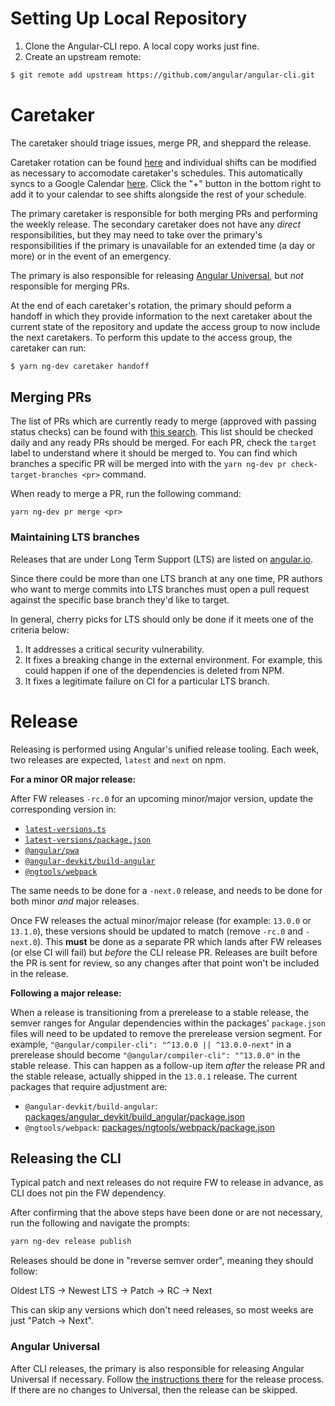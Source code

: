# Setting Up Local Repository

1. Clone the Angular-CLI repo. A local copy works just fine.
1. Create an upstream remote:

```bash
$ git remote add upstream https://github.com/angular/angular-cli.git
```

# Caretaker

The caretaker should triage issues, merge PR, and sheppard the release.

Caretaker rotation can be found
[here](https://rotations.corp.google.com/rotation/5117919353110528) and individual shifts can
be modified as necessary to accomodate caretaker's schedules. This automatically syncs to a
Google Calendar
[here](https://calendar.google.com/calendar/u/0/embed?src=c_6s96kkvd7nhink3e2gnkvfrt1g@group.calendar.google.com).
Click the "+" button in the bottom right to add it to your calendar to see shifts alongside the
rest of your schedule.

The primary caretaker is responsible for both merging PRs and performing the weekly release.
The secondary caretaker does not have any _direct_ responsibilities, but they may need to take
over the primary's responsibilities if the primary is unavailable for an extended time (a day
or more) or in the event of an emergency.

The primary is also responsible for releasing
[Angular Universal](https://github.com/angular/universal/), but _not_ responsible for merging
PRs.

At the end of each caretaker's rotation, the primary should peform a handoff in which they
provide information to the next caretaker about the current state of the repository and update
the access group to now include the next caretakers. To perform this update to the access group,
the caretaker can run:

```bash
$ yarn ng-dev caretaker handoff
```

## Merging PRs

The list of PRs which are currently ready to merge (approved with passing status checks) can
be found with [this search](https://github.com/angular/angular-cli/pulls?q=is%3Apr+is%3Aopen+label%3A%22action%3A+merge%22+-is%3Adraft).
This list should be checked daily and any ready PRs should be merged. For each PR, check the
`target` label to understand where it should be merged to. You can find which branches a specific
PR will be merged into with the `yarn ng-dev pr check-target-branches <pr>` command.

When ready to merge a PR, run the following command:

```
yarn ng-dev pr merge <pr>
```

### Maintaining LTS branches

Releases that are under Long Term Support (LTS) are listed on [angular.io](https://angular.io/guide/releases#support-policy-and-schedule).

Since there could be more than one LTS branch at any one time, PR authors who want to
merge commits into LTS branches must open a pull request against the specific base branch they'd like to target.

In general, cherry picks for LTS should only be done if it meets one of the criteria below:

1. It addresses a critical security vulnerability.
2. It fixes a breaking change in the external environment.
   For example, this could happen if one of the dependencies is deleted from NPM.
3. It fixes a legitimate failure on CI for a particular LTS branch.

# Release

Releasing is performed using Angular's unified release tooling. Each week, two releases are expected, `latest` and `next` on npm.

**For a minor OR major release:**

After FW releases `-rc.0` for an upcoming minor/major version, update the corresponding version in:

- [`latest-versions.ts`](/packages/schematics/angular/utility/latest-versions.ts#L=18)
- [`latest-versions/package.json`](/packages/schematics/angular/utility/latest-versions/package.json)
- [`@angular/pwa`](/packages/angular/pwa/package.json)
- [`@angular-devkit/build-angular`](/packages/angular_devkit/build_angular/package.json)
- [`@ngtools/webpack`](/packages/ngtools/webpack/package.json)

The same needs to be done for a `-next.0` release, and needs to be done for both minor _and_ major
releases.

Once FW releases the actual minor/major release (for example: `13.0.0` or `13.1.0`), these versions
should be updated to match (remove `-rc.0` and `-next.0`). This **must** be done as a separate PR
which lands after FW releases (or else CI will fail) but _before_ the CLI release PR. Releases are
built before the PR is sent for review, so any changes after that point won't be included in the
release.

**Following a major release:**

When a release is transitioning from a prerelease to a stable release, the semver ranges for Angular
dependencies within the packages' `package.json` files will need to be updated to remove the
prerelease version segment. For example, `"@angular/compiler-cli": "^13.0.0 || ^13.0.0-next"` in a
prerelease should become `"@angular/compiler-cli": "^13.0.0"` in the stable release. This can happen
as a follow-up item _after_ the release PR and the stable release, actually shipped in the `13.0.1`
release. The current packages that require adjustment are:

- `@angular-devkit/build-angular`: [packages/angular_devkit/build_angular/package.json](/packages/angular_devkit/build_angular/package.json)
- `@ngtools/webpack`: [packages/ngtools/webpack/package.json](/packages/ngtools/webpack/package.json)

## Releasing the CLI

Typical patch and next releases do not require FW to release in advance, as CLI does not pin the FW
dependency.

After confirming that the above steps have been done or are not necessary, run the following and
navigate the prompts:

```sh
yarn ng-dev release publish
```

Releases should be done in "reverse semver order", meaning they should follow:

Oldest LTS -> Newest LTS -> Patch -> RC -> Next

This can skip any versions which don't need releases, so most weeks are just "Patch -> Next".

### Angular Universal

After CLI releases, the primary is also responsible for releasing Angular Universal if necessary.
Follow [the instructions there](https://github.com/angular/universal/blob/main/docs/process/release.md)
for the release process. If there are no changes to Universal, then the release can be skipped.
